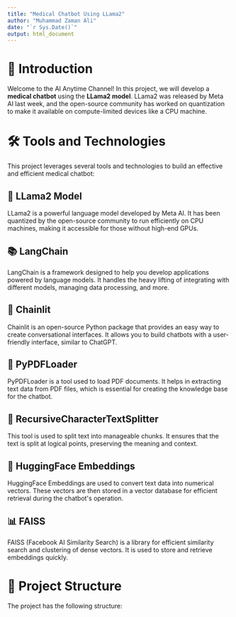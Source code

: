 ```yaml
---
title: "Medical Chatbot Using LLama2"
author: "Muhammad Zaman Ali"
date: "`r Sys.Date()`"
output: html_document
---
```


# 🚀 Introduction

Welcome to the AI Anytime Channel! In this project, we will develop a **medical chatbot** using the **LLama2 model**. LLama2 was released by Meta AI last week, and the open-source community has worked on quantization to make it available on compute-limited devices like a CPU machine.

# 🛠️ Tools and Technologies

This project leverages several tools and technologies to build an effective and efficient medical chatbot:

## 🦙 LLama2 Model

LLama2 is a powerful language model developed by Meta AI. It has been quantized by the open-source community to run efficiently on CPU machines, making it accessible for those without high-end GPUs.

## 📚 LangChain

LangChain is a framework designed to help you develop applications powered by language models. It handles the heavy lifting of integrating with different models, managing data processing, and more.

## 📝 Chainlit

Chainlit is an open-source Python package that provides an easy way to create conversational interfaces. It allows you to build chatbots with a user-friendly interface, similar to ChatGPT.

## 📄 PyPDFLoader

PyPDFLoader is a tool used to load PDF documents. It helps in extracting text data from PDF files, which is essential for creating the knowledge base for the chatbot.

## 🔄 RecursiveCharacterTextSplitter

This tool is used to split text into manageable chunks. It ensures that the text is split at logical points, preserving the meaning and context.

## 🧠 HuggingFace Embeddings

HuggingFace Embeddings are used to convert text data into numerical vectors. These vectors are then stored in a vector database for efficient retrieval during the chatbot's operation.

## 📊 FAISS

FAISS (Facebook AI Similarity Search) is a library for efficient similarity search and clustering of dense vectors. It is used to store and retrieve embeddings quickly.

# 📁 Project Structure

The project has the following structure:

